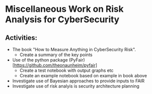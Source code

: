 # Miscellaneous Work on Risk Analysis for CyberSecurity

## Activities:
* The book "How to Measure Anything in CyberSecurity Risk".
  * Create a summary of the key points
* Use of the python package (PyFair)[https://github.com/theonaunheim/pyfair]
  * Create a test notebook with output graphs etc
  * Create an example notebook based on example in book above
* Investigate use of Bayesian approaches to provide inputs to FAIR
* Investigate use of risk analyis is security architecture planning
